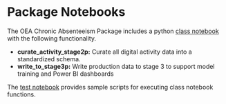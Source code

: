 # Package Notebooks

The OEA Chronic Absenteeism Package includes a python [class notebook](https://github.com/microsoft/OpenEduAnalytics/blob/main/packages/package_catalog/Chronic_Absenteeism/notebooks/ChronicAbsenteeism_py.ipynb) with the following functionality. 
 - <strong>curate_activity_stage2p:</strong> Curate all digital activity data into a standardized schema.
 - <strong>write_to_stage3p:</strong> Write production data to stage 3 to support model training and Power BI dashboards

The [test notebook](https://github.com/microsoft/OpenEduAnalytics/blob/main/packages/package_catalog/Chronic_Absenteeism/notebooks/ChronicAbsenteeism_package_test.ipynb) provides sample scripts for executing class notebook functions.

